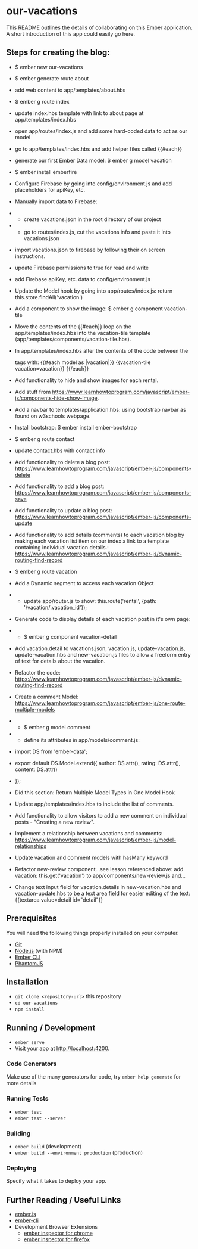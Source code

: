 # our-vacations

This README outlines the details of collaborating on this Ember application.
A short introduction of this app could easily go here.

## Steps for creating the blog:
* $ ember new our-vacations
* $ ember generate route about
* add web content to app/templates/about.hbs
* $ ember g route index
* update index.hbs template with link to about page at app/templates/index.hbs
* open app/routes/index.js and add some hard-coded data to act as our model
* go to app/templates/index.hbs and add helper files called {{#each}}
* generate our first Ember Data model:  $ ember g model vacation
* $ ember install emberfire
* Configure Firebase by going into config/environment.js and add placeholders for apiKey, etc.
* Manually import data to Firebase:
* - create vacations.json in the root directory of our project
* - go to routes/index.js, cut the vacations info and paste it into vacations.json
* import vacations.json to firebase by following their on screen instructions.
* update Firebase permissions to true for read and write
* add Firebase apiKey, etc. data to config/environment.js
* Update the Model hook by going into app/routes/index.js:  return this.store.findAll('vacation')
* Add a component to show the image:  $ ember g component vacation-tile
* Move the contents of the {{#each}} loop on the app/templates/index.hbs into the vacation-tile template (app/templates/components/vacation-tile.hbs).
* In app/templates/index.hbs alter the contents of the code between the <ul></ul> tags with:
   {{#each model as |vacation|}}
    {{vacation-tile vacation=vacation}}
  {{/each}}
* Add functionality to hide and show images for each rental.
* Add stuff from https://www.learnhowtoprogram.com/javascript/ember-js/components-hide-show-image.
* Add a navbar to  templates/application.hbs: using bootstrap navbar as found on w3schools webpage.
* Install bootstrap: $ ember install ember-bootstrap
* $ ember g route contact
* update contact.hbs with contact info
* Add functionality to delete a blog post: https://www.learnhowtoprogram.com/javascript/ember-js/components-delete
* Add functionality to add a blog post:  https://www.learnhowtoprogram.com/javascript/ember-js/components-save
* Add functionality to update a blog post:
https://www.learnhowtoprogram.com/javascript/ember-js/components-update
* Add functionality to add details (comments) to each vacation blog by making each vacation list item on our index a link to a template containing individual vacation details.:
https://www.learnhowtoprogram.com/javascript/ember-js/dynamic-routing-find-record
* $ ember g route vacation
* Add a Dynamic segment to access each vacation Object
* - update app/router.js to show: this.route('rental', {path: '/vacation/:vacation_id'});
* Generate code to display details of each vacation post in it's own page:
* - $ ember g component vacation-detail
* Add vacation.detail to vacations.json, vacation.js, update-vacation.js, update-vacation.hbs and new-vacation.js files to allow a freeform entry of text for details about the vacation.
* Refactor the code:  https://www.learnhowtoprogram.com/javascript/ember-js/dynamic-routing-find-record
* Create a comment Model: https://www.learnhowtoprogram.com/javascript/ember-js/one-route-multiple-models
* - $ ember g model comment
* - define its attributes in app/models/comment.js:
* import DS from 'ember-data';

* export default DS.Model.extend({
  author: DS.attr(),
  rating: DS.attr(),
  content: DS.attr()
* });

* Did this section: Return Multiple Model Types in One Model Hook
* Update app/templates/index.hbs to include the list of comments.
* Add functionality to allow visitors to add a new comment on individual posts - "Creating a new review".
* Implement a relationship between vacations and comments: https://www.learnhowtoprogram.com/javascript/ember-js/model-relationships
* Update vacation and comment models with hasMany keyword
* Refactor new-review component...see lesson referenced above: add      vacation: this.get('vacation') to app/components/new-review.js and...
* Change text input field for vacation.details in new-vacation.hbs and vacation-update.hbs to be a text area field for easier editing of the text: {{textarea value=detail id="detail"}}


## Prerequisites

You will need the following things properly installed on your computer.

* [Git](https://git-scm.com/)
* [Node.js](https://nodejs.org/) (with NPM)
* [Ember CLI](https://ember-cli.com/)
* [PhantomJS](http://phantomjs.org/)

## Installation

* `git clone <repository-url>` this repository
* `cd our-vacations`
* `npm install`

## Running / Development

* `ember serve`
* Visit your app at [http://localhost:4200](http://localhost:4200).

### Code Generators

Make use of the many generators for code, try `ember help generate` for more details

### Running Tests

* `ember test`
* `ember test --server`

### Building

* `ember build` (development)
* `ember build --environment production` (production)

### Deploying

Specify what it takes to deploy your app.

## Further Reading / Useful Links

* [ember.js](http://emberjs.com/)
* [ember-cli](https://ember-cli.com/)
* Development Browser Extensions
  * [ember inspector for chrome](https://chrome.google.com/webstore/detail/ember-inspector/bmdblncegkenkacieihfhpjfppoconhi)
  * [ember inspector for firefox](https://addons.mozilla.org/en-US/firefox/addon/ember-inspector/)
